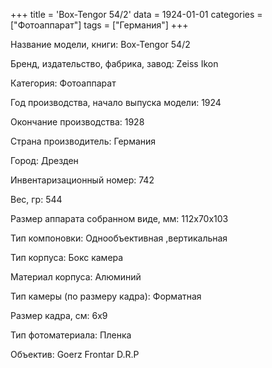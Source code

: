 +++
title = 'Box-Tengor 54/2'
data = 1924-01-01
categories = ["Фотоаппарат"]
tags = ["Германия"]
+++

Название модели, книги: Box-Tengor 54/2

Бренд, издательство, фабрика, завод: Zeiss Ikon

Категория: Фотоаппарат

Год производства, начало выпуска модели: 1924

Окончание производства: 1928

Страна производитель: Германия

Город: Дрезден

Инвентаризационный номер: 742

Вес, гр: 544

Размер аппарата  собранном виде, мм: 112х70х103

Тип компоновки: Однообъективная ,вертикальная

Тип корпуса: Бокс камера

Материал корпуса: Алюминий

Тип камеры (по размеру кадра): Форматная

Размер кадра, см: 6х9

Тип фотоматериала: Пленка

Объектив: Goerz Frontar D.R.P

